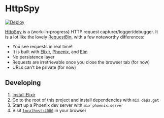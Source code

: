 # HttpSpy

[![Deploy](https://www.herokucdn.com/deploy/button.svg)](https://heroku.com/deploy)

[HttpSpy](https://httpspy.herokuapp.com) is a (work-in-progress) HTTP request capturer/logger/debugger. It is a lot like the lovely [RequestBin](https://requestb.in), with a few noteworthy differences:

  * You see requests in real time!
  * It is built with [Elixir](http://elixir-lang.org/), [Phoenix](http://www.phoenixframework.org/), and [Elm](http://elm-lang.org/)
  * No persistence layer
  * Requests are irretrievable once you close the browser tab (for now)
  * URLs can't be private (for now)

## Developing

  1. [Install Elixir](http://elixir-lang.org/install.html)
  2. Go to the root of this project and install dependencies with `mix deps.get`
  3. Start up a Phoenix dev server with `mix phoenix.server`
  4. Visit [`localhost:4000`](http://localhost:4000) in your browser
